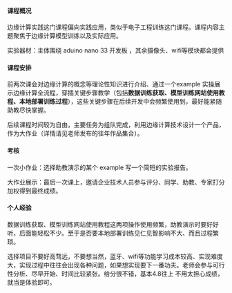 #### 课程概况

边缘计算实践这门课程偏向实践应用，类似于电子工程训练这门课程。课程内容主题聚焦于边缘计算模型训练以及实际应用。

实验器材：主体围绕 aduino nano 33 开发板 ，其余摄像头、wifi等模块都会提供



#### 课程安排

前两次课会对边缘计算的概念等理论性知识进行介绍、通过一个example 实操展示边缘计算全流程，穿插关键步骤教学（包括**数据训练获取、模型训练网站使用教程、本地部署训练过程**），这些关键步骤在后续开发中会频繁使用到，最好能紧随助教尽快掌握。

后续课程时间较为自由，主要任务为组队完成，利用边缘计算技术设计一个产品，作为大作业（详情请见老师发布的往年作品集合）。



#### 考核

一次小作业：选择助教演示的某个 example  写一个简短的实验报告。

大作业展示：最后一次课上，邀请企业技术人员参与评分、同学、助教、专家打分加权得到最终成绩。



#### 个人经验

数据训练获取、模型训练网站使用教程这两项操作使用频繁，助教演示时要好好听，后面能轻松不少。至于是否要本地部署训练见仁见智影响不大、而且过程繁琐。

选择项目不要好高骛远，不要想当然，蓝牙、wifi等功能学习成本较高、实现难度大，实现过程中往往会出现各种问题，如果想实现要下一番功夫。老师会参与可行性分析、尽早开始、时间比较紧张。给分很不错，基本4.8往上 不用太担心成绩，就当是体验即可。
